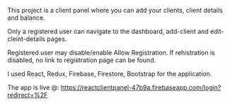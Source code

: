 This project is a client panel where you can add your clients, client details and balance.

Only a registered user can navigate to the dashboard, add-client and edit-cleint-details pages.

Registered user may disable/enable Allow Registration. If rehistration is disabled, no link to registration page can be found.

I used React, Redux, Firebase, Firestore, Bootstrap for the application.

The app is live @: https://reactclientpanel-47b9a.firebaseapp.com/login?redirect=%2F
